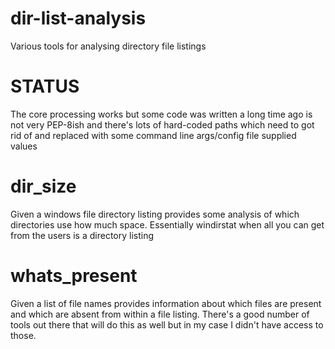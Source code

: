 dir-list-analysis
=================

Various tools for analysing directory file listings

STATUS  
=======
The core processing works but some code was written a long time ago is not very PEP-8ish
and there's lots of hard-coded paths which need to got rid of and replaced with some 
command line args/config file supplied values

dir_size
=======
Given a windows file directory listing provides some analysis of which
directories use how much space. Essentially windirstat when all you can
get from the users is a directory listing

whats_present
=======
Given a list of file names provides information about which files are
present and which are absent from within a file listing. There's a good
number of tools out there that will do this as well but in my case I didn't
have access to those.
